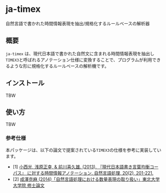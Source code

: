# ja-timex

自然言語で書かれた時間情報表現を抽出/規格化するルールベースの解析器

## 概要
`ja-timex` は、現代日本語で書かれた自然文に含まれる時間情報表現を抽出し`TIMEX3`と呼ばれるアノテーション仕様に変換することで、プログラムが利用できるような形に規格化するルールベースの解析機です。

## インストール
TBW

## 使い方
TBW


### 参考仕様
本パッケージは、以下の論文で提案されている`TIMEX3`の仕様を参考に実装しています。

- [1] [小西光, 浅原正幸, & 前川喜久雄. (2013). 『現代日本語書き言葉均衡コーパス』 に対する時間情報アノテーション. 自然言語処理, 20(2), 201-221.](https://www.jstage.jst.go.jp/article/jnlp/20/2/20_201/_article/-char/ja/)
- [2] [成澤克麻 (2014)「自然言語処理における数量表現の取り扱い」東北大学大学院 修士論文](http://www.cl.ecei.tohoku.ac.jp/publications/2015/mthesis2013_narisawa_submitted.pdf)
